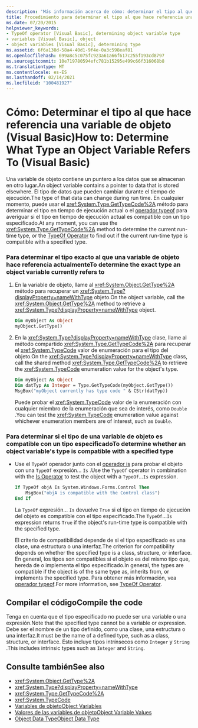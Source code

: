 ```yaml
---
description: 'Más información acerca de cómo: determinar el tipo al que hace referencia una variable de objeto (Visual Basic)'
title: Procedimiento para determinar el tipo al que hace referencia una variable de objeto
ms.date: 07/20/2015
helpviewer_keywords:
- TypeOf operator [Visual Basic], determining object variable type
- variables [Visual Basic], object
- object variables [Visual Basic], determining type
ms.assetid: 6f6a138d-58a4-40d1-9f4e-0a3c598eaf81
ms.openlocfilehash: 699a8c5c075fc923a61a66f617c255f193cd8797
ms.sourcegitcommit: 10e719780594efc781b15295e499c66f316068b8
ms.translationtype: MT
ms.contentlocale: es-ES
ms.lasthandoff: 02/14/2021
ms.locfileid: "100481927"
---
```

# <a name="how-to-determine-what-type-an-object-variable-refers-to-visual-basic"></a><span data-ttu-id="ed091-103">Cómo: Determinar el tipo al que hace referencia una variable de objeto (Visual Basic)</span><span class="sxs-lookup"><span data-stu-id="ed091-103">How to: Determine What Type an Object Variable Refers To (Visual Basic)</span></span>

<span data-ttu-id="ed091-104">Una variable de objeto contiene un puntero a los datos que se almacenan en otro lugar.</span><span class="sxs-lookup"><span data-stu-id="ed091-104">An object variable contains a pointer to data that is stored elsewhere.</span></span> <span data-ttu-id="ed091-105">El tipo de datos que pueden cambiar durante el tiempo de ejecución.</span><span class="sxs-lookup"><span data-stu-id="ed091-105">The type of that data can change during run time.</span></span> <span data-ttu-id="ed091-106">En cualquier momento, puede usar el <xref:System.Type.GetTypeCode%2A> método para determinar el tipo en tiempo de ejecución actual o el [operador typeof](../../../language-reference/operators/typeof-operator.md) para averiguar si el tipo en tiempo de ejecución actual es compatible con un tipo especificado.</span><span class="sxs-lookup"><span data-stu-id="ed091-106">At any moment, you can use the <xref:System.Type.GetTypeCode%2A> method to determine the current run-time type, or the [TypeOf Operator](../../../language-reference/operators/typeof-operator.md) to find out if the current run-time type is compatible with a specified type.</span></span>

### <a name="to-determine-the-exact-type-an-object-variable-currently-refers-to"></a><span data-ttu-id="ed091-107">Para determinar el tipo exacto al que una variable de objeto hace referencia actualmente</span><span class="sxs-lookup"><span data-stu-id="ed091-107">To determine the exact type an object variable currently refers to</span></span>

1. <span data-ttu-id="ed091-108">En la variable de objeto, llame al <xref:System.Object.GetType%2A> método para recuperar un <xref:System.Type?displayProperty=nameWithType> objeto.</span><span class="sxs-lookup"><span data-stu-id="ed091-108">On the object variable, call the <xref:System.Object.GetType%2A> method to retrieve a <xref:System.Type?displayProperty=nameWithType> object.</span></span>

    ```vb
    Dim myObject As Object
    myObject.GetType()
    ```

2. <span data-ttu-id="ed091-109">En la <xref:System.Type?displayProperty=nameWithType> clase, llame al método compartido <xref:System.Type.GetTypeCode%2A> para recuperar el <xref:System.TypeCode> valor de enumeración para el tipo del objeto.</span><span class="sxs-lookup"><span data-stu-id="ed091-109">On the <xref:System.Type?displayProperty=nameWithType> class, call the shared method <xref:System.Type.GetTypeCode%2A> to retrieve the <xref:System.TypeCode> enumeration value for the object's type.</span></span>

    ```vb
    Dim myObject As Object
    Dim datTyp As Integer = Type.GetTypeCode(myObject.GetType())
    MsgBox("myObject currently has type code " & CStr(datTyp))
    ```

    <span data-ttu-id="ed091-110">Puede probar el <xref:System.TypeCode> valor de la enumeración con cualquier miembro de la enumeración que sea de interés, como `Double` .</span><span class="sxs-lookup"><span data-stu-id="ed091-110">You can test the <xref:System.TypeCode> enumeration value against whichever enumeration members are of interest, such as `Double`.</span></span>

### <a name="to-determine-whether-an-object-variables-type-is-compatible-with-a-specified-type"></a><span data-ttu-id="ed091-111">Para determinar si el tipo de una variable de objeto es compatible con un tipo especificado</span><span class="sxs-lookup"><span data-stu-id="ed091-111">To determine whether an object variable's type is compatible with a specified type</span></span>

- <span data-ttu-id="ed091-112">Use el `TypeOf` operador junto con el [operador is](../../../language-reference/operators/is-operator.md) para probar el objeto con una `TypeOf` expresión... `Is` .</span><span class="sxs-lookup"><span data-stu-id="ed091-112">Use the `TypeOf` operator in combination with the [Is Operator](../../../language-reference/operators/is-operator.md) to test the object with a `TypeOf`...`Is` expression.</span></span>

    ```vb
    If TypeOf objA Is System.Windows.Forms.Control Then
        MsgBox("objA is compatible with the Control class")
    End If
    ```

    <span data-ttu-id="ed091-113">La `TypeOf` expresión... `Is` devuelve `True` si el tipo en tiempo de ejecución del objeto es compatible con el tipo especificado.</span><span class="sxs-lookup"><span data-stu-id="ed091-113">The `TypeOf`...`Is` expression returns `True` if the object's run-time type is compatible with the specified type.</span></span>

    <span data-ttu-id="ed091-114">El criterio de compatibilidad depende de si el tipo especificado es una clase, una estructura o una interfaz.</span><span class="sxs-lookup"><span data-stu-id="ed091-114">The criterion for compatibility depends on whether the specified type is a class, structure, or interface.</span></span> <span data-ttu-id="ed091-115">En general, los tipos son compatibles si el objeto es del mismo tipo que, hereda de o implementa el tipo especificado.</span><span class="sxs-lookup"><span data-stu-id="ed091-115">In general, the types are compatible if the object is of the same type as, inherits from, or implements the specified type.</span></span> <span data-ttu-id="ed091-116">Para obtener más información, vea [operador typeof](../../../language-reference/operators/typeof-operator.md).</span><span class="sxs-lookup"><span data-stu-id="ed091-116">For more information, see [TypeOf Operator](../../../language-reference/operators/typeof-operator.md).</span></span>

## <a name="compile-the-code"></a><span data-ttu-id="ed091-117">Compilar el código</span><span class="sxs-lookup"><span data-stu-id="ed091-117">Compile the code</span></span>

<span data-ttu-id="ed091-118">Tenga en cuenta que el tipo especificado no puede ser una variable o una expresión.</span><span class="sxs-lookup"><span data-stu-id="ed091-118">Note that the specified type cannot be a variable or expression.</span></span> <span data-ttu-id="ed091-119">Debe ser el nombre de un tipo definido, como una clase, una estructura o una interfaz.</span><span class="sxs-lookup"><span data-stu-id="ed091-119">It must be the name of a defined type, such as a class, structure, or interface.</span></span> <span data-ttu-id="ed091-120">Esto incluye tipos intrínsecos como `Integer` y `String` .</span><span class="sxs-lookup"><span data-stu-id="ed091-120">This includes intrinsic types such as `Integer` and `String`.</span></span>

## <a name="see-also"></a><span data-ttu-id="ed091-121">Consulte también</span><span class="sxs-lookup"><span data-stu-id="ed091-121">See also</span></span>

- <xref:System.Object.GetType%2A>
- <xref:System.Type?displayProperty=nameWithType>
- <xref:System.Type.GetTypeCode%2A>
- <xref:System.TypeCode>
- [<span data-ttu-id="ed091-122">Variables de objeto</span><span class="sxs-lookup"><span data-stu-id="ed091-122">Object Variables</span></span>](object-variables.md)
- [<span data-ttu-id="ed091-123">Valores de las variables de objeto</span><span class="sxs-lookup"><span data-stu-id="ed091-123">Object Variable Values</span></span>](object-variable-values.md)
- [<span data-ttu-id="ed091-124">Object Data Type</span><span class="sxs-lookup"><span data-stu-id="ed091-124">Object Data Type</span></span>](../../../language-reference/data-types/object-data-type.md)

